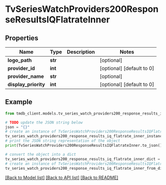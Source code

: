 # TvSeriesWatchProviders200ResponseResultsIQFlatrateInner


## Properties

Name | Type | Description | Notes
------------ | ------------- | ------------- | -------------
**logo_path** | **str** |  | [optional] 
**provider_id** | **int** |  | [optional] [default to 0]
**provider_name** | **str** |  | [optional] 
**display_priority** | **int** |  | [optional] [default to 0]

## Example

```python
from tmdb_client.models.tv_series_watch_providers200_response_results_iq_flatrate_inner import TvSeriesWatchProviders200ResponseResultsIQFlatrateInner

# TODO update the JSON string below
json = "{}"
# create an instance of TvSeriesWatchProviders200ResponseResultsIQFlatrateInner from a JSON string
tv_series_watch_providers200_response_results_iq_flatrate_inner_instance = TvSeriesWatchProviders200ResponseResultsIQFlatrateInner.from_json(json)
# print the JSON string representation of the object
print(TvSeriesWatchProviders200ResponseResultsIQFlatrateInner.to_json())

# convert the object into a dict
tv_series_watch_providers200_response_results_iq_flatrate_inner_dict = tv_series_watch_providers200_response_results_iq_flatrate_inner_instance.to_dict()
# create an instance of TvSeriesWatchProviders200ResponseResultsIQFlatrateInner from a dict
tv_series_watch_providers200_response_results_iq_flatrate_inner_from_dict = TvSeriesWatchProviders200ResponseResultsIQFlatrateInner.from_dict(tv_series_watch_providers200_response_results_iq_flatrate_inner_dict)
```
[[Back to Model list]](../README.md#documentation-for-models) [[Back to API list]](../README.md#documentation-for-api-endpoints) [[Back to README]](../README.md)


